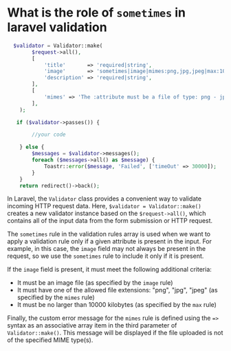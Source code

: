 

# What is the role of `sometimes` in laravel validation

```php
  $validator = Validator::make(
        $request->all(),
        [
            'title'       => 'required|string',
            'image'       => 'sometimes|image|mimes:png,jpg,jpeg|max:10000',
            'description' => 'required|string',
        ],
        [
            'mimes' => 'The :attribute must be a file of type: png - jpeg - jpg'
        ],
    );

   if ($validator->passes()) {

        //your code

    } else {
        $messages = $validator->messages();
        foreach ($messages->all() as $message) {
            Toastr::error($message, 'Failed', ['timeOut' => 30000]);
        }
    }
    return redirect()->back();
```

In Laravel, the `Validator` class provides a convenient way to validate incoming HTTP request data. Here, `$validator = Validator::make()` creates a new validator instance based on the `$request->all()`, which contains all of the input data from the form submission or HTTP request.

The `sometimes` rule in the validation rules array is used when we want to apply a validation rule only if a given attribute is present in the input. For example, in this case, the `image` field may not always be present in the request, so we use the `sometimes` rule to include it only if it is present.

If the `image` field is present, it must meet the following additional criteria: 

- It must be an image file (as specified by the `image` rule)
- It must have one of the allowed file extensions: "png", "jpg", "jpeg" (as specified by the `mimes` rule)
- It must be no larger than 10000 kilobytes (as specified by the `max` rule)

Finally, the custom error message for the `mimes` rule is defined using the `=>` syntax as an associative array item in the third parameter of `Validator::make()`. This message will be displayed if the file uploaded is not of the specified MIME type(s).
